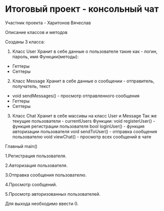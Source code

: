 # Итоговый проект - консольный чат

Участник проекта - Харитонов Вячеслав

Описание классов и методов

Созданы 3 класса:
1. Класс User
Хранит в себе данные о пользователе такие как - логин, пароль, имя
Функции(методы):
* Геттеры
* Сеттеры
2. Класс Message
Хранит в себе данные о сообщении - отправитель, получатель, текст
* void sendMessages() - просмотр отправленного сообщения
* Геттеры
* Сеттеры
3. Класс Chat
Хранит в себе массивы на класс User и Message
Так же текущие пользователи - currentUsers
Функции:
void registerUser() - функция регистрации пользователя
bool loginUser() - функция авторизации пользователя
void sendToUser() - отправка сообщения пользователю
void viewChat() - просмотр всех сообщений в чате

Главный main()

1.Регистрация пользователя.

2.Авторизация пользователя.

3.Отправка сообщения пользователю.

4.Просмотр сообщений.

5.Просмотр авторизованных пользователей.

Для выхода необходимо ввести 0.
